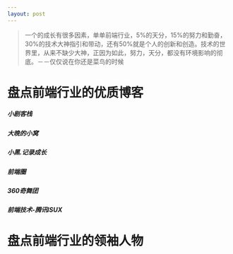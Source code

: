 ```yaml
---
layout: post
---
```


>一个的成长有很多因素，单单前端行业，5%的天分，15%的努力和勤奋，30%的技术大神指引和带动，还有50%就是个人的创新和创造。技术的世界里，从来不缺少大神，正因为如此，努力，天分，都没有环境影响的彻底。－－仅仅说在你还是菜鸟的时候

# 盘点前端行业的优质博客

##### 小剧客栈

##### 大晚的小窝

##### 小黑.记录成长

##### 前端圈

##### 360奇舞团

##### 前端技术-腾讯ISUX

# 盘点前端行业的领袖人物

<script type="text/javascript" src="{{ "/js/H5ComponentBase.js" | prepend: site.baseurl }}"></script>
<script type="text/javascript" src="{{ "/js/H5ComponentPeopleList.js" | prepend: site.baseurl }}"></script>

<div id="frontend-ox"></div>

<script type="text/javascript">
    var img = "{{ "/img/logo.png" | prepend: site.baseurl }}";
    var listData = [
        [
            "蒋长浩博士",
            "http://img03.taobaocdn.com/tps/i3/T11xYfXnhmXXXMNuYv-150-150.jpg",
            "Facebook",
            {
                "博客": "javascript:;",
                "微博": "javascript:;"
            },
            "蒋长浩，祖籍湖南，获清华大学计算机本硕学位、伊利诺伊大学(UIUC)博士学位，在卡耐基梅隆大学(CMU)、谷歌公司从事过“普适计算~大规模计算”的优化研究。在Facebook任研究科学家，他创造BIGPIPE，使大型网站访速翻1倍，举世关注",
            "蒋长浩去Facebook是一个明智的决定，正好赶上Facebook的高速增长，开始向全社会开放，也让蒋长浩展示出了自己过人的技术能力。Facebook的技术人员多是美国名校毕业的年轻人，天资聪颖，但大规模网站系统的架构经验少，Facebook的网站性能问题一直很严峻。为此Facebook成立了技术最强悍的20人特别行动队，进入公司不久的蒋长浩也被抽调其中。花了一年多的时间，蒋长浩发明的XHProf、Quickling、BIGPIPE等工具和技术，帮助Facebook将网站的体验速度加速了一倍多，起到了很大的作用，马克也多次对他所做的贡献表示感谢。之后，Facebook开源了XHProf工具，成为全世界PHP程序员必不可少的性能优化工具之一。蒋长浩也发表和分享了关于Quickling和BIGPIPE技术的学术文章。从此，该技术得到了全世界众多知名网站的广泛使用，如国内的新浪，淘宝，国外的LinkedIn，Quora等网站。"
        ],[
            "钱宝坤",
            img,
            "新浪微博",
            {
                "博客": "http://w3help.org",
                "微博@貘吃馍香": "javascript:;"
            },
            "新浪微博前端工程师，混迹IT及相关领域 10 年的老鸟，从事过 AS/JAVA/Delphi 等工作岗位。曾是W3help.org 站点浏览器兼容性问题分析内容提供者之一，Compatibility Detector for Google Chrome / Chromium 开源项目的开发者之一。近期热衷于开源浏览器项目的布局引擎与脚本引擎源码阅读与W3C/ECMAScript相关规范/标准研究。"
        ],[
            "嗷嗷",
            img,
            "淘宝网",
            {
                "博客": "http://www.aoao.org.cn",
                "微博@aoao": "javascript:;"
            },
            "从事前端开发多年，期间做过设计转过产品，混过后端，写过《Web标准设计》一书。目前就职于淘宝网，主要负责前端性能监控、优化等前端开发相关的工作。"
        ],[
            "郭润增",
            img,
            "腾讯",
            {
                "博客": "http://grz.qzone.qq.com",
                "微博@grzcn": "javascript:;"
            },
            "aka郭小帅，08年毕业加入腾讯QQ空间前端团队至今一直在关注Web前端优化，主要负责Qzone Feeds和个人中心的业务特性和性能优化，也是Qzone 6.0的开拓者之一。"
        ],[
            "李成银",
            img,
            "百度",
            {
                "博客": "http://www.welefen.com",
                "微博@welefen": "javascript:;"
            },
            "前端高级研发工程师，百度新首页和百度空间前端技术负责人，2011年最佳百度人。喜欢开发前端自动化开源工具，目前在github上维护了Fl, AutoSprite, pjax等多个项目。"
        ],[
            "何一鸣",
            img,
            "淘宝网",
            {
                "博客": "http://docs.kissyui.com",
                "微博：kissyteam": "javascript:;"
            },
            "主要负责淘宝前端框架 KISSY 的维护与开发，解决KISSY在淘宝各个业务应用中遇到的问题。"
        ],[
            "罗龙浩",
            img,
            "土豆网",
            {
                "博客": "http://luolonghao.iteye.com/",
                "微博：luolonghao": "javascript:;"
            },
            "网名叫 Roddy，富文本编辑器 KindEditor 作者，喜欢编程，持续关注新技术，有产品梦，思考前端、后端、产品的相结合。现就职于土豆网，主要负责前端类库 TUILIB 的维护、性能监测及优化、自动化测试方面的工作。"
        ],[
            "田永强",
            img,
            "淘宝网",
            {
                "博客": "http://blog.html5ify.com",
                "微博：shyvo": "javascript:;"
            },
            "JavaScripter，专注前端和Node.js开发。乐于分享。"
        ],[
            "李晶",
            img,
            "淘宝网",
            {
                "博客": "http://jayli.github.com",
                "微博：拔赤": "javascript:;"
            },
            "淘宝F2E，“犀牛书(第六版)”译者，“JS Web富应用开发”译者。"
        ],[
            "王卓",
            img,
            "一淘",
            {
                "博客": "javascript:;",
                "微博：完颜小卓": "javascript:;"
            },
            "手机淘宝网的前端工程(屌)丝，一直坚定地走在移动Web开发的路上。"
        ],[
            "雷志兴",
            img,
            "百度",
            {
                "博客": "http://cnberg.com",
                "微博：berg": "javascript:;"
            },
            "百度资深前端研发工程师。主要的工作重点是前端基础架构、前端无线、前端基础性技术研究和整合，现为百度前端集成开发解决方案的负责人。07年加入百度，曾先后负责百度富文本编辑器，百度Javascript基础库tangram等前端基础技术的研发工作，现在这些基础技术已经应用到百度各个产品，为百度前端的高效研发提供底层支持。"
        ],[
            "杨周璇",
            img,
            "淘宝网",
            {
                "博客": "http://Fool2fish.cn",
                "微博：Fool2fish": "javascript:;"
            },
            "左手鼠标，右手画板的攻城师。兴趣广泛，经常根据项目需要变身不同角色。目前负责前端团队卖家线，专注于开放平台产品研发。"
        ],[
            "周骞",
            img,
            "淘宝网",
            {
                "博客": "javascript:;",
                "微博：三青习习": "javascript:;"
            },
            "淘宝UED技术专家，目前负责淘宝店铺平台/服务平台/数据平台的前端团队。在内容/模板管理型系统的前端架构、产品设计上有一定的实践。"
        ],[
            "张立理",
            img,
            "百度",
            {
                "博客": "http://www.otakustay.com",
                "微博：otakustay": "javascript:;"
            },
            "百度前端工程师，偏向javascript编程，关注ECMA标准，喜爱工整、精简、实用的代码。生性喜欢质疑他人， 凡是别人推崇的就去找缺点，别人不屑的就去找优点。对软件自动化和智能化抱有高度兴趣，相信理想的未来计算机可以完成大多数的决策和行动。基于正确性而行动，不喜欢跟随权威，不接受服从强大，仅以正确为唯一的评判标准。"
        ],[
            "李穆",
            img,
            "一淘",
            {
                "博客": "http://limu.iteye.com",
                "微博：lenel": "javascript:;"
            },
            "专注淘宝广告引擎和业务系统前端开发。2007年至今，负责雅虎联盟，阿里妈妈，淘宝联盟的广告展现端研发。在第三方代码的安全性，稳定性和性能优化等方面积累了较丰富的实践经验。"
        ],[
            "林浩",
            img,
            "去哪儿",
            {
                "博客": "javascript:;",
                "微博：林浩_去哪儿": "javascript:;"
            },
            "2008年加入Qunar.com，负责前端研发工作。专注于前端基础构建，性能优化及开发自动化辅助工具。"
        ],[
            "阮一峰",
            img,
            "上海金融学院国际金融学院",
            {
                "博客": "javascript:;",
                "微博：阮一峰博客": "javascript:;",
                "Github:ruanyf": "javascript:;"
            },
            "教师，博客写作人，翻译人，《黑客与画家》的译者"
        ],[
            "老赵",
            img,
            "摩根大通（香港）",
            {
                "博客": "http://blog.zhaojie.me/",
                "微博：老赵": "javascript:;"
            },
            "资深码农"
        ],[
            "玉伯",
            img,
            "支付宝",
            {
                "博客:岁月如歌": "javascript:;",
                "微博：老赵": "javascript:;",
                "Github: 玉伯也叫射雕": "javascript:;"
            },
            "大牛"
        ],[
            "kejun",
            img,
            "豆瓣",
            {
                "博客": "http://hikejun.com/",
                "微博：kejunz": "javascript:;"
            },
            "前端大神"
        ]
    ];

// ID  博客  微博  Github  公司  关键字 
// 寒冬winter    winter-cn   @寒冬winter   #   #   #
// 左耳朵耗子   酷壳  @左耳朵耗子  #   淘宝  #
// fool2fish   #   @fool2fish  #   支付宝 #
// 朴灵  Html5fiy    @朴灵 JacksonTian 阿里巴巴    《深入浅出Node.js》作者,大牛
// Cat Chen    陈广琛 @CatChen    @CatChen    Facebook    大牛
// BYVod   Beyond the Void @BYVoid @byvoid Facebook 英国 《Node.js 开发指南》作者,大牛
// 郭宇  Einmal ist keinmal  @郭宇 @turingou   糗事百科,原支付宝   Node.js
// 勾三股四    #   @勾三股四   #   淘宝  #
// cnberg  冰山一角    @berg   @cnberg 百度  骑行
// 大猫  意淫笔记    @daemao @Damao  腾讯  知乎
// hzlzh   自力博客    @hzlzh  @hzlzh  腾讯  前端开发
// C7210   beforweb.com/   @C7210  @C7210  #   UX、交互设计师、视觉与前端
// kejun   http://hikejun.com/ #   #   腾讯  前端开发
// 张鑫旭 张鑫旭博客   @张鑫旭    @zhangxinxu 腾讯 上海 ISUX  前端开发
// lucifr  http://lucifr.com/  @lucifr @lucifr #   Mac,ios
// smallni http://www.smallni.com/ #   @Smallni    腾讯  前端开发
// TQ  http://targetkiller.net/    @Piser-TQ   @tqtan  腾讯 ISUX 网页重构
// LOO2K   LOO2K   @LOO2K  LOO2K   墨筹网 少年才俊
// qiqiboy qiqiboy @qiqiboy    #   金山网络 UX 吐槽清理大师开发者
// foru17  罗磊的独立博客 @罗罗磊磊   @foru17 金山网络 UX 打酱油的
// 周爱民 aimingoo专栏  #   #   支付宝 JavaScript语言精髓与编程实践作者
// hax hax的技术部落格   #   #   #   前端大牛
// 三生石上    三生石上    #   #   #   js秘密花园译者
// 司徒正美    Ruby’s Louvre   #   #   #   前端开发
// 叶小钗 叶小钗 #   #   #   前端开发
// 聂微东 Darren  #   #   百度移动云   前端开发
// 当耐特 iamzhanglei #   #   #   HTML5实验室作者
// 教主  _frank  #   #   #   又一牛
// typeof  typeof  #   #   #   又一牛
// Gray Zhang  Gray Zhang  #   #   #   百度一牛
// 李松峰 为之漫笔    #   #   #   高程2等书的译者
// 小鱼  sofish  @sofish #   #   百姓网一牛
// vilic   vilic   #   #   #   年轻一牛
// 彬Go 彬Go #   #   #   人人网一牛
// PuterJam    PuterJam’s Blog #   #   #   腾讯一牛
// css森林   cssforest   #   #   #   前端博客
// 99css   99css   @ytzong #   #   腾讯一牛
// 秦歌  Kaven   #   @kavenyan   #   js语言精粹译者
// linxz   linxz   #   #   #   css那些事儿的作者
// 米随随 米随随 #   #   #   腾讯ISUX 一牛
// 飘飘  飘飘  #   #   #   腾讯一牛
// Along   Along’s Blog    @newwave    #   #   Opera 欧朋一牛
// 安记  cssha   @hanan321   hanan198501 #   去哪网一牛
// 余弦  EVILCOS 余弦  evilcos 知道创宇    安全（黑客）、架构、团队的各种观点与分享
// 汤姆大叔    汤姆大叔的博客 #   #   #   《深入理解Bootstrap》、《JavaScript启示录》、《JavaScript设计模式》等多本前端书籍翻译作者

    $('#frontend-ox').append(new H5ComponentPeopleList('peoplelist', {
        type: 'peoplelist',
        data: listData,
        css: {
            top: 0,
            opacity: 1,
        }
    }));

</script>
